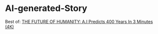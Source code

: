 # AI-generated-Story
Best of: [THE FUTURE OF HUMANITY: A.I Predicts 400 Years In 3 Minutes (4K)](https://youtu.be/-UBaW1OIgTo)
